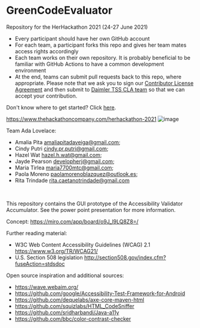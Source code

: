 # GreenCodeEvaluator
Repository for the HerHackathon 2021 (24-27 June 2021)


-	Every participant should have her own GitHub account
-	For each team, a participant forks this repo and gives her team mates access rights accordingly
- Each team works on their own repository. It is probably beneficial to be familiar with GitHub Actions to have a common development environment
- At the end, teams can submit pull requests back to this repo, where appropriate. Please note that we ask you to sign our [Contributor License Agreement](https://github.com/Daimler/daimler-foss/blob/master/cla/2019-09-11_Daimler_FOSS_CLA_DaimlerTSS.pdf) and then submit to [Daimler TSS CLA team](mailto:CLA-TSS@daimler.com) so that we can accept your contribution.


Don't know where to get started? Click [here](https://github.com/Daimler/GreenCodeEvaluator/blob/main/HerHackathon-Challenge.pdf).



https://www.thehackathoncompany.com/herhackathon-2021
![image](https://user-images.githubusercontent.com/31510478/123529370-c5dc2980-d6ef-11eb-96bf-0ebe8b1b2111.png)

Team Ada Lovelace:
- Amalia Pita <amaliapitadaveiga@gmail.com>;
- Cindy Putri <cindy.pr.putri@gmail.com>;
- Hazel Wat <hazel.h.wat@gmail.com>;
- Jayde Pearson <developherj@gmail.com>;
- Maria Tirlea <maria7700mtc@gmail.com>;
- Paola Moreno <paolamorenoblazquez@outlook.es>;
- Rita Trindade <rita.caetanotrindade@gmail.com>
</br>

This repository contains the GUI prototype of the Accessibility Validator Accumulator.
See the power point presentation for more information.

Concept: https://miro.com/app/board/o9J_l9LQ8Z8=/

Further reading material:
- W3C Web Content Accessibility Guidelines (WCAG) 2.1 https://www.w3.org/TR/WCAG21/
- U.S. Section 508 legislation http://section508.gov/index.cfm?fuseAction=stdsdoc

Open source inspiration and additional sources:
- https://wave.webaim.org/
- https://github.com/google/Accessibility-Test-Framework-for-Android
- https://github.com/dequelabs/axe-core-maven-html
- https://github.com/squizlabs/HTML_CodeSniffer
- https://github.com/sridharbandi/Java-a11y
- https://github.com/bbc/color-contrast-checker


